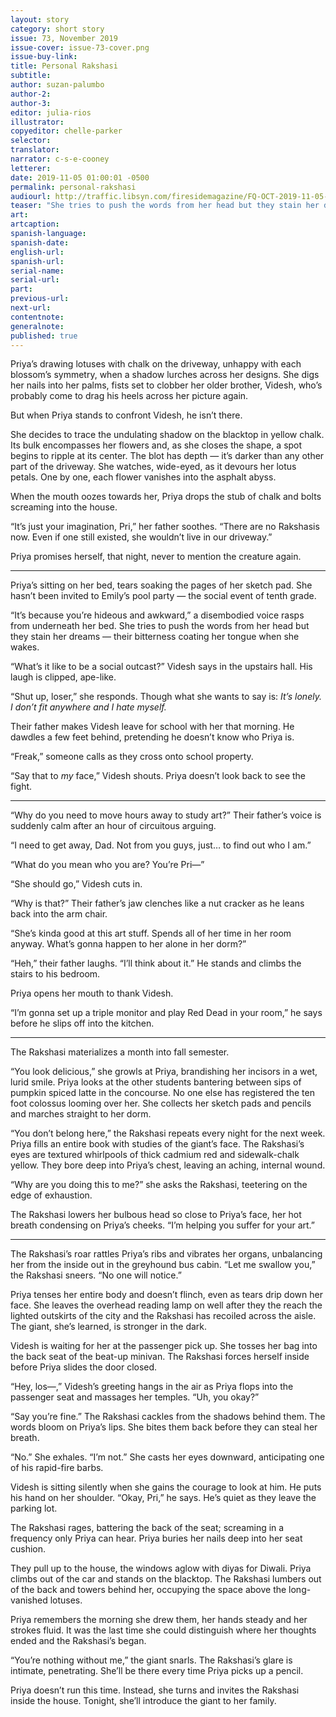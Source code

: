 ```yaml
---
layout: story
category: short story
issue: 73, November 2019
issue-cover: issue-73-cover.png
issue-buy-link:
title: Personal Rakshasi
subtitle:
author: suzan-palumbo
author-2:
author-3:
editor: julia-rios
illustrator:
copyeditor: chelle-parker
selector:
translator:
narrator: c-s-e-cooney
letterer:
date: 2019-11-05 01:00:01 -0500
permalink: personal-rakshasi
audiourl: http://traffic.libsyn.com/firesidemagazine/FQ-OCT-2019-11-05-Personal_Rakshasi.mp3
teaser: "She tries to push the words from her head but they stain her dreams - their bitterness coating her tongue when she wakes."
art:
artcaption:
spanish-language:
spanish-date:
english-url:
spanish-url:
serial-name:
serial-url:
part:
previous-url:
next-url:
contentnote:
generalnote:
published: true
---
```


Priya’s drawing lotuses with chalk on the driveway, unhappy with each blossom’s symmetry, when a shadow lurches across her designs. She digs her nails into her palms, fists set to clobber her older brother, Videsh, who’s probably come to drag his heels across her picture again.

But when Priya stands to confront Videsh, he isn’t there.

She decides to trace the undulating shadow on the blacktop in yellow chalk. Its bulk encompasses her flowers and, as she closes the shape, a spot begins to ripple at its center. The blot has depth — it’s darker than any other part of the driveway. She watches, wide-eyed, as it devours her lotus petals. One by one, each flower vanishes into the asphalt abyss.

When the mouth oozes towards her, Priya drops the stub of chalk and bolts screaming into the house.

“It’s just your imagination, Pri,” her father soothes. “There are no Rakshasis now. Even if one still existed, she wouldn’t live in our driveway.”

Priya promises herself, that night, never to mention the creature again.

----

Priya’s sitting on her bed, tears soaking the pages of her sketch pad. She hasn’t been invited to Emily’s pool party — the social event of tenth grade.

“It’s because you’re hideous and awkward,” a disembodied voice rasps from underneath her bed. She tries to push the words from her head but they stain her dreams — their bitterness coating her tongue when she wakes.

“What’s it like to be a social outcast?” Videsh says in the upstairs hall. His laugh is clipped, ape-like.

“Shut up, loser,” she responds. Though what she wants to say is: _It’s lonely. I don’t fit anywhere and I hate myself._

Their father makes Videsh leave for school with her that morning. He dawdles a few feet behind, pretending he doesn’t know who Priya is.

“Freak,” someone calls as they cross onto school property.

“Say that to _my_ face,” Videsh shouts. Priya doesn’t look back to see the fight.

----

“Why do you need to move hours away to study art?” Their father’s voice is suddenly calm after an hour of circuitous arguing.

“I need to get away, Dad. Not from you guys, just… to find out who I am.”

“What do you mean who you are? You’re Pri—”

“She should go,” Videsh cuts in.

“Why is that?” Their father’s jaw clenches like a nut cracker as he leans back into the arm chair.

“She’s kinda good at this art stuff. Spends all of her time in her room anyway. What’s gonna happen to her alone in her dorm?”

“Heh,” their father laughs. “I’ll think about it.” He stands and climbs the stairs to his bedroom.

Priya opens her mouth to thank Videsh.

“I’m gonna set up a triple monitor and play Red Dead in your room,” he says before he slips off into the kitchen.

----

The Rakshasi materializes a month into fall semester.

“You look delicious,” she growls at Priya, brandishing her incisors in a wet, lurid smile. Priya looks at the other students bantering between sips of pumpkin spiced latte in the concourse. No one else has registered the ten foot colossus looming over her. She collects her sketch pads and pencils and marches straight to her dorm.

“You don’t belong here,” the Rakshasi repeats every night for the next week. Priya fills an entire book with studies of the giant’s face. The Rakshasi’s eyes are textured whirlpools of thick cadmium red and sidewalk-chalk yellow. They bore deep into Priya’s chest, leaving an aching, internal wound.

“Why are you doing this to me?” she asks the Rakshasi, teetering on the edge of exhaustion.

The Rakshasi lowers her bulbous head so close to Priya’s face, her hot breath condensing on Priya’s cheeks. “I’m helping you suffer for your art.”

----

The Rakshasi’s roar rattles Priya’s ribs and vibrates her organs, unbalancing her from the inside out in the greyhound bus cabin. “Let me swallow you,” the Rakshasi sneers. “No one will notice.”  

Priya tenses her entire body and doesn’t flinch, even as tears drip down her face. She leaves the overhead reading lamp on well after they the reach the lighted outskirts of the city and the Rakshasi has recoiled across the aisle. The giant, she’s learned, is stronger in the dark.

Videsh is waiting for her at the passenger pick up. She tosses her bag into the back seat of the beat-up minivan. The Rakshasi forces herself inside before Priya slides the door closed.

“Hey, los—,” Videsh’s greeting hangs in the air as Priya flops into the passenger seat and massages her temples. “Uh, you okay?”

“Say you’re fine.” The Rakshasi cackles from the shadows behind them. The words bloom on Priya’s lips. She bites them back before they can steal her breath.

“No.” She exhales. “I’m not.” She casts her eyes downward, anticipating one of his rapid-fire barbs.

Videsh is sitting silently when she gains the courage to look at him. He puts his hand on her shoulder. “Okay, Pri,” he says. He’s quiet as they leave the parking lot.

The Rakshasi rages, battering the back of the seat; screaming in a frequency only Priya can hear. Priya buries her nails deep into her seat cushion.

They pull up to the house, the windows aglow with diyas for Diwali. Priya climbs out of the car and stands on the blacktop. The Rakshasi lumbers out of the back and towers behind her, occupying the space above the long-vanished lotuses.

Priya remembers the morning she drew them, her hands steady and her strokes fluid. It was the last time she could distinguish where her thoughts ended and the Rakshasi’s began.

“You’re nothing without me,” the giant snarls. The Rakshasi’s glare is intimate, penetrating. She’ll be there every time Priya picks up a pencil.

Priya doesn’t run this time.  Instead, she turns and invites the Rakshasi inside the house. Tonight, she’ll introduce the giant to her family.
